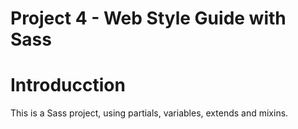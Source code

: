 Project 4 - Web Style Guide with Sass
=========

# Introducction
This is a Sass project, using partials, variables, extends and mixins.